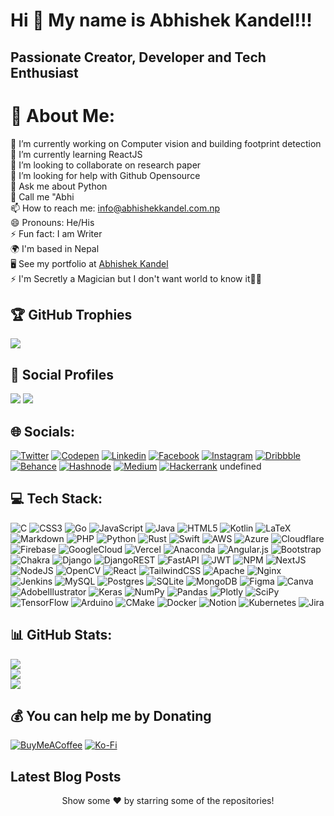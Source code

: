 Hi 👋 My name is Abhishek Kandel!!!
===================================

Passionate Creator, Developer and Tech Enthusiast
--------------------------------


# 💫 About Me:
🔭 I’m currently working on Computer vision and building footprint detection<br>🌱 I’m currently learning ReactJS<br>👯 I’m looking to collaborate on research paper<br>🤔 I’m looking for help with Github Opensource<br>💬 Ask me about Python<br>👦 Call me "Abhi<br>📫 How to reach me: info@abhishekkandel.com.np<br>😄 Pronouns: He/His<br>⚡ Fun fact: I am Writer<br>🌍 I'm based in Nepal<br>🖥️ See my portfolio at <a href= "http://abhishekkandel.com.np">Abhishek Kandel</a> <br>⚡ I'm Secretly a Magician but I don't want world to know it🤣🤣

## 🏆 GitHub Trophies
![](https://github-profile-trophy.vercel.app/?username=abhishekkandel45&theme=onedark&no-bg=false&no-frame=true&margin-h=0&margin-w=0)

## 👨 Social Profiles
![](https://img.shields.io/github/followers/abhishekkandel45?color=%23009688&label=Follow&style=flat)  ![](https://img.shields.io/github/stars/abhishekkandel45?affiliations=OWNER%2CCOLLABORATOR&color=%23009688&label=Stars&style=flat)  
## 🌐 Socials:
[![Twitter](https://img.shields.io/badge/Twitter-%231DA1F2.svg?logo=Twitter&logoColor=white)](https://twitter.com/abhishekkandel3) [![Codepen](https://img.shields.io/badge/Codepen-%23000000.svg?logo=Codepen&logoColor=white)](https://codepen.io/abhishekkandel45) [![Linkedin](https://img.shields.io/badge/LinkedIn-%230077B5.svg?logo=linkedin&logoColor=white)](https://linkedin.com/in/abhishekkandel45) [![Facebook](https://img.shields.io/badge/Facebook-%231877F2.svg?logo=Facebook&logoColor=white)](https://facebook.com/abhishekkandel88) [![Instagram](https://img.shields.io/badge/Instagram-%23E4405F.svg?logo=Instagram&logoColor=white)](https://instagram.com/abhishekkandel45) [![Dribbble](https://img.shields.io/badge/Dribbble-%23EA4C89.svg?logo=Dribbble&logoColor=white)](https://dribbble.com/abhishekkandel45) [![Behance](https://img.shields.io/badge/Behance-1769ff?logo=behance&logoColor=white)](https://behance.com/abhishekkandel45) [![Hashnode](https://img.shields.io/badge/Hashnode-%232962FF.svg?logo=Hashnode&logoColor=white)](https://hashnode.com/abhishekkandel45) [![Medium](https://img.shields.io/badge/Medium-12100E?logo=medium&logoColor=white)](https://medium.com/@abhishekkandel45) [![Hackerrank](https://img.shields.io/badge/Hackerrank-%231BA94C.svg?logo=Hackerrank&logoColor=white)](https://hackerrank.com/abhishekkandel45) undefined

## 💻 Tech Stack:
![C](https://img.shields.io/badge/c-%2300599C.svg?style=for-the-badge&logo=c&logoColor=white)   ![CSS3](https://img.shields.io/badge/css3-%231572B6.svg?style=for-the-badge&logo=css3&logoColor=white)   ![Go](https://img.shields.io/badge/go-%2300ADD8.svg?style=for-the-badge&logo=go&logoColor=white)   ![JavaScript](https://img.shields.io/badge/javascript-%23323330.svg?style=for-the-badge&logo=javascript&logoColor=%23F7DF1E)   ![Java](https://img.shields.io/badge/java-%23ED8B00.svg?style=for-the-badge&logo=java&logoColor=white)   ![HTML5](https://img.shields.io/badge/html5-%23E34F26.svg?style=for-the-badge&logo=html5&logoColor=white)   ![Kotlin](https://img.shields.io/badge/kotlin-%230095D5.svg?style=for-the-badge&logo=kotlin&logoColor=white)   ![LaTeX](https://img.shields.io/badge/latex-%23008080.svg?style=for-the-badge&logo=latex&logoColor=white)   ![Markdown](https://img.shields.io/badge/markdown-%23000000.svg?style=for-the-badge&logo=markdown&logoColor=white)   ![PHP](https://img.shields.io/badge/php-%23777BB4.svg?style=for-the-badge&logo=php&logoColor=white)   ![Python](https://img.shields.io/badge/python-3670A0?style=for-the-badge&logo=python&logoColor=ffdd54)   ![Rust](https://img.shields.io/badge/rust-%23000000.svg?style=for-the-badge&logo=rust&logoColor=white)   ![Swift](https://img.shields.io/badge/swift-F54A2A?style=for-the-badge&logo=swift&logoColor=white)   ![AWS](https://img.shields.io/badge/AWS-%23FF9900.svg?style=for-the-badge&logo=amazon-aws&logoColor=white)   ![Azure](https://img.shields.io/badge/azure-%230072C6.svg?style=for-the-badge&logo=azure-devops&logoColor=white)   ![Cloudflare](https://img.shields.io/badge/Cloudflare-F38020?style=for-the-badge&logo=Cloudflare&logoColor=white)   ![Firebase](https://img.shields.io/badge/firebase-%23039BE5.svg?style=for-the-badge&logo=firebase)   ![GoogleCloud](https://img.shields.io/badge/Google%20Cloud-%234285F4.svg?style=for-the-badge&logo=google-cloud&logoColor=white)   ![Vercel](https://img.shields.io/badge/vercel-%23000000.svg?style=for-the-badge&logo=vercel&logoColor=white)   ![Anaconda](https://img.shields.io/badge/Anaconda-%2344A833.svg?style=for-the-badge&logo=anaconda&logoColor=white)   ![Angular.js](https://img.shields.io/badge/angular.js-%23E23237.svg?style=for-the-badge&logo=angularjs&logoColor=white)   ![Bootstrap](https://img.shields.io/badge/bootstrap-%23563D7C.svg?style=for-the-badge&logo=bootstrap&logoColor=white)   ![Chakra](https://img.shields.io/badge/chakra-%234ED1C5.svg?style=for-the-badge&logo=chakraui&logoColor=white)   ![Django](https://img.shields.io/badge/django-%23092E20.svg?style=for-the-badge&logo=django&logoColor=white)   ![DjangoREST](https://img.shields.io/badge/DJANGO-REST-ff1709?style=for-the-badge&logo=django&logoColor=white&color=ff1709&labelColor=gray)   ![FastAPI](https://img.shields.io/badge/FastAPI-005571?style=for-the-badge&logo=fastapi)   ![JWT](https://img.shields.io/badge/JWT-black?style=for-the-badge&logo=JSON%20web%20tokens)   ![NPM](https://img.shields.io/badge/NPM-%23000000.svg?style=for-the-badge&logo=npm&logoColor=white)   ![NextJS](https://img.shields.io/badge/Next-black?style=for-the-badge&logo=next.js&logoColor=white)   ![NodeJS](https://img.shields.io/badge/node.js-6DA55F?style=for-the-badge&logo=node.js&logoColor=white)   ![OpenCV](https://img.shields.io/badge/opencv-%23white.svg?style=for-the-badge&logo=opencv&logoColor=white)   ![React](https://img.shields.io/badge/react-%2320232a.svg?style=for-the-badge&logo=react&logoColor=%2361DAFB)   ![TailwindCSS](https://img.shields.io/badge/tailwindcss-%2338B2AC.svg?style=for-the-badge&logo=tailwind-css&logoColor=white)   ![Apache](https://img.shields.io/badge/apache-%23D42029.svg?style=for-the-badge&logo=apache&logoColor=white)   ![Nginx](https://img.shields.io/badge/nginx-%23009639.svg?style=for-the-badge&logo=nginx&logoColor=white)   ![Jenkins](https://img.shields.io/badge/jenkins-%232C5263.svg?style=for-the-badge&logo=jenkins&logoColor=white)   ![MySQL](https://img.shields.io/badge/mysql-%2300f.svg?style=for-the-badge&logo=mysql&logoColor=white)   ![Postgres](https://img.shields.io/badge/postgres-%23316192.svg?style=for-the-badge&logo=postgresql&logoColor=white)   ![SQLite](https://img.shields.io/badge/sqlite-%2307405e.svg?style=for-the-badge&logo=sqlite&logoColor=white)   ![MongoDB](https://img.shields.io/badge/MongoDB-%234ea94b.svg?style=for-the-badge&logo=mongodb&logoColor=white)   ![Figma](https://img.shields.io/badge/figma-%23F24E1E.svg?style=for-the-badge&logo=figma&logoColor=white)   ![Canva](https://img.shields.io/badge/Canva-%2300C4CC.svg?style=for-the-badge&logo=Canva&logoColor=white)   ![AdobeIllustrator](https://img.shields.io/badge/adobeillustrator-%23FF9A00.svg?style=for-the-badge&logo=adobeillustrator&logoColor=white)   ![Keras](https://img.shields.io/badge/Keras-%23D00000.svg?style=for-the-badge&logo=Keras&logoColor=white)   ![NumPy](https://img.shields.io/badge/numpy-%23013243.svg?style=for-the-badge&logo=numpy&logoColor=white)   ![Pandas](https://img.shields.io/badge/pandas-%23150458.svg?style=for-the-badge&logo=pandas&logoColor=white)   ![Plotly](https://img.shields.io/badge/Plotly-%233F4F75.svg?style=for-the-badge&logo=plotly&logoColor=white)   ![SciPy](https://img.shields.io/badge/SciPy-%230C55A5.svg?style=for-the-badge&logo=scipy&logoColor=%white)   ![TensorFlow](https://img.shields.io/badge/TensorFlow-%23FF6F00.svg?style=for-the-badge&logo=TensorFlow&logoColor=white)   ![Arduino](https://img.shields.io/badge/-Arduino-00979D?style=for-the-badge&logo=Arduino&logoColor=white)   ![CMake](https://img.shields.io/badge/CMake-%23008FBA.svg?style=for-the-badge&logo=cmake&logoColor=white)   ![Docker](https://img.shields.io/badge/docker-%230db7ed.svg?style=for-the-badge&logo=docker&logoColor=white)   ![Notion](https://img.shields.io/badge/Notion-%23000000.svg?style=for-the-badge&logo=notion&logoColor=white)   ![Kubernetes](https://img.shields.io/badge/kubernetes-%23326ce5.svg?style=for-the-badge&logo=kubernetes&logoColor=white)   ![Jira](https://img.shields.io/badge/jira-%230A0FFF.svg?style=for-the-badge&logo=jira&logoColor=white)   
## 📊 GitHub Stats:
![](https://github-readme-stats.vercel.app/api?username=abhishekkandel45&theme=highcontrast&hide_border=false&include_all_commits=true&count_private=true)<br/>
![](https://github-readme-streak-stats.herokuapp.com/?user=abhishekkandel45&theme=highcontrast&hide_border=false)<br/>
![](https://github-readme-stats.vercel.app/api/top-langs/?username=abhishekkandel45&theme=highcontrast&hide_border=false&include_all_commits=true&count_private=true&layout=compact)<br/>



## 💰 You can help me by Donating
[![BuyMeACoffee](https://img.shields.io/badge/Buy%20Me%20a%20Coffee-ffdd00?style=for-the-badge&logo=buy-me-a-coffee&logoColor=black)](https://buymeacoffee.com/abhishekkandel3)  [![Ko-Fi](https://img.shields.io/badge/Ko--fi-F16061?style=for-the-badge&logo=ko-fi&logoColor=white)](https://ko-fi.com/abhishekkandel45)  

## Latest Blog Posts
<!-- latest-posts-start -->
<!-- latest-posts-end -->

<div align="center">Show some ❤️ by starring some of the repositories!</div>

